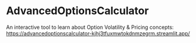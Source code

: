 # AdvancedOptionsCalculator
An interactive tool to learn about Option Volatility &amp; Pricing concepts: https://advancedoptionscalculator-kjhj3tfuxmwtokdnmzegrm.streamlit.app/
